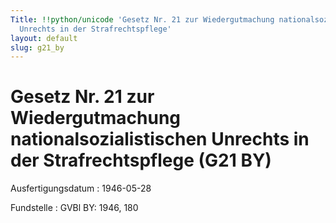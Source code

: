 ```yaml
---
Title: !!python/unicode 'Gesetz Nr. 21 zur Wiedergutmachung nationalsozialistischen
  Unrechts in der Strafrechtspflege'
layout: default
slug: g21_by
---
```


# Gesetz Nr. 21 zur Wiedergutmachung nationalsozialistischen Unrechts in der Strafrechtspflege (G21 BY)

Ausfertigungsdatum
:   1946-05-28

Fundstelle
:   GVBl BY: 1946, 180

